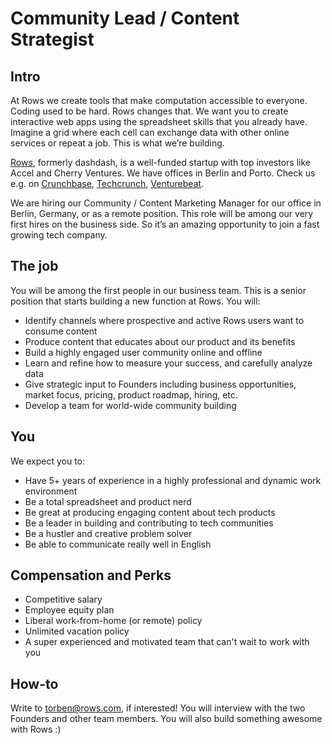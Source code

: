 # Community Lead / Content Strategist
## Intro
At Rows we create tools that make computation accessible to everyone.
Coding used to be hard. Rows changes that. We want you to create interactive web apps using the spreadsheet skills that you already have. Imagine a grid where each cell can exchange data with other online services or repeat a job. This is what we’re building.

[Rows](https://rows.com/), formerly dashdash, is a well-funded startup with top investors like Accel and Cherry Ventures. We have offices in Berlin and Porto. Check us e.g. on [Crunchbase](https://www.crunchbase.com/organization/rowshq), [Techcrunch](https://techcrunch.com/2018/05/16/dashdash-a-platform-to-create-web-apps-using-only-spreadsheet-skills-nabs-8m-led-by-accel/), [Venturebeat](https://venturebeat.com/2018/05/16/accel-leads-8-million-investment-in-dashdash-to-create-web-apps-from-spreadsheets/).

We are hiring our Community / Content Marketing Manager for our office in Berlin, Germany, or as a remote position. This role will be among our very first hires on the business side. So it’s an amazing opportunity to join a fast growing tech company. 

## The job
You will be among the first people in our business team. This is a senior position that starts building a new function at Rows. You will:
* Identify channels where prospective and active Rows users want to consume content
* Produce content that educates about our product and its benefits
* Build a highly engaged user community online and offline
* Learn and refine how to measure your success, and carefully analyze data
* Give strategic input to Founders including business opportunities, market focus, pricing, product roadmap, hiring, etc.
* Develop a team for world-wide community building

## You
We expect you to:
* Have 5+ years of experience in a highly professional and dynamic work environment
* Be a total spreadsheet and product nerd
* Be great at producing engaging content about tech products
* Be a leader in building and contributing to tech communities 
* Be a hustler and creative problem solver
* Be able to communicate really well in English

## Compensation and Perks
* Competitive salary
* Employee equity plan
* Liberal work-from-home (or remote) policy
* Unlimited vacation policy
* A super experienced and motivated team that can't wait to work with you

## How-to
Write to torben@rows.com, if interested! You will interview with the two Founders and other team members. You will also build something awesome with Rows :)
